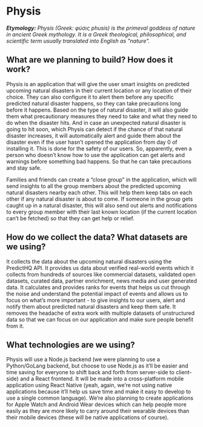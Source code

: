 # Physis

***Etymology:***
*Physis (Greek: φύσις phusis) is the primeval goddess of nature
in ancient Greek mythology. It is a Greek theological, philosophical,
and scientific term usually translated into English as "nature".*


## What are we planning to build? How does it work?

Physis is an application that will give the user smart insights on predicted upcoming natural disasters in their current location or any location of their choice. They can also configure it to alert them before any specific predicted natural disaster happens, so they can take precautions long before it happens. Based on the type of natural disaster, it will also guide them what precautionary measures they need to take and what they need to do when the disaster hits. And in case an unexpected natural disaster is going to hit soon, which Physis can detect if the chance of that natural disaster increases, it will automatically alert and guide them about the disaster even if the user hasn’t opened the application from day 0 of installing it. This is done for the safety of our users. So, apparently, even a person who doesn’t know how to use the application can get alerts and warnings before something bad happens. So that he can take precautions and stay safe.

Families and friends can create a “close group” in the application, which will send insights to all the group members about the predicted upcoming natural disasters nearby each other. This will help them keep tabs on each other if any natural disaster is about to come. If someone in the group gets caught up in a natural disaster, this will also send out alerts and notifications to every group member with their last known location (if the current location can’t be fetched) so that they can get help or relief.


## How do we collect the data? What datasets are we using?

It collects the data about the upcoming natural disasters using the PredictHQ API. It provides us data about verified real-world events which it collects from hundreds of sources like commercial datasets, validated open datasets, curated data, partner enrichment, news media and user generated data. It calculates and provides ranks for events that helps us cut through the noise and understand the potential impact of events and allows us to focus on what’s more important - to give insights to our users, alert and notify them about predicted natural disasters and keep them safe. It removes the headache of extra work with multiple datasets of unstructured data so that we can focus on our application and make sure people benefit from it.


## What technologies are we using?

Physis will use a Node.js backend (we were planning to use a Python/GoLang backend, but choose to use Node.js as it’ll be easier and time saving for everyone to shift back and forth from server-side to client-side) and a React frontend. It will be made into a cross-platform mobile application using React Native (yeah, again, we’re not using native applications because it’ll help us save time and make it easy to develop to use a single common language). We’re also planning to create applications for Apple Watch and Android Wear devices which can help people more easily as they are more likely to carry around their wearable devices than their mobile devices (these will be native applications of course). 
